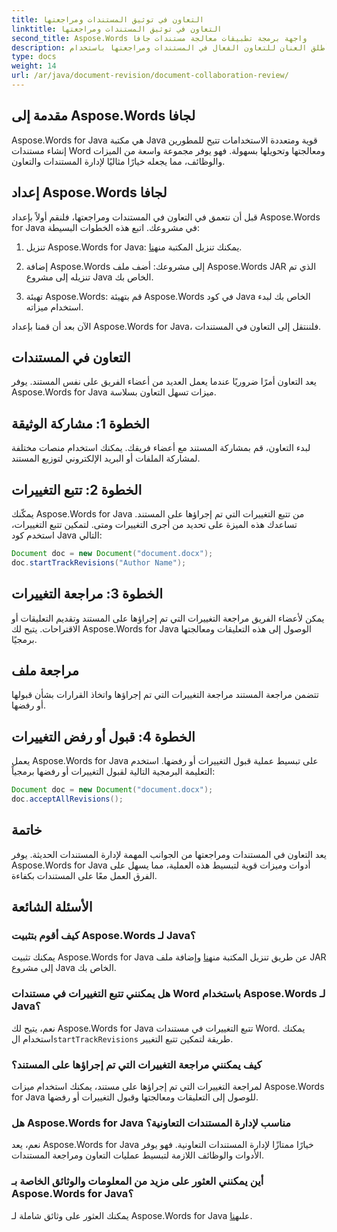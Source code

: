 ```yaml
---
title: التعاون في توثيق المستندات ومراجعتها
linktitle: التعاون في توثيق المستندات ومراجعتها
second_title: Aspose.Words واجهة برمجة تطبيقات معالجة مستندات جافا
description: أطلق العنان للتعاون الفعال في المستندات ومراجعتها باستخدام Aspose.Words لـ Java. تعرف على كيفية تتبع التغييرات ومشاركة المستندات وتبسيط سير العمل.
type: docs
weight: 14
url: /ar/java/document-revision/document-collaboration-review/
---
```


## مقدمة إلى Aspose.Words لجافا

Aspose.Words for Java هي مكتبة Java قوية ومتعددة الاستخدامات تتيح للمطورين إنشاء مستندات Word ومعالجتها وتحويلها بسهولة. فهو يوفر مجموعة واسعة من الميزات والوظائف، مما يجعله خيارًا مثاليًا لإدارة المستندات والتعاون.

## إعداد Aspose.Words لجافا

قبل أن نتعمق في التعاون في المستندات ومراجعتها، فلنقم أولاً بإعداد Aspose.Words for Java في مشروعك. اتبع هذه الخطوات البسيطة:

1.  تنزيل Aspose.Words for Java: يمكنك تنزيل المكتبة من[هنا](https://releases.aspose.com/words/java/).

2. إضافة Aspose.Words إلى مشروعك: أضف ملف Aspose.Words JAR الذي تم تنزيله إلى مشروع Java الخاص بك.

3. تهيئة Aspose.Words: قم بتهيئة Aspose.Words في كود Java الخاص بك لبدء استخدام ميزاته.

الآن بعد أن قمنا بإعداد Aspose.Words for Java، فلننتقل إلى التعاون في المستندات.

## التعاون في المستندات

يعد التعاون أمرًا ضروريًا عندما يعمل العديد من أعضاء الفريق على نفس المستند. يوفر Aspose.Words for Java ميزات تسهل التعاون بسلاسة.

## الخطوة 1: مشاركة الوثيقة

لبدء التعاون، قم بمشاركة المستند مع أعضاء فريقك. يمكنك استخدام منصات مختلفة لمشاركة الملفات أو البريد الإلكتروني لتوزيع المستند.

## الخطوة 2: تتبع التغييرات

يمكّنك Aspose.Words for Java من تتبع التغييرات التي تم إجراؤها على المستند. تساعدك هذه الميزة على تحديد من أجرى التغييرات ومتى. لتمكين تتبع التغييرات، استخدم كود Java التالي:

```java
Document doc = new Document("document.docx");
doc.startTrackRevisions("Author Name");
```

## الخطوة 3: مراجعة التغييرات

يمكن لأعضاء الفريق مراجعة التغييرات التي تم إجراؤها على المستند وتقديم التعليقات أو الاقتراحات. يتيح لك Aspose.Words for Java الوصول إلى هذه التعليقات ومعالجتها برمجيًا.

## مراجعة ملف

تتضمن مراجعة المستند مراجعة التغييرات التي تم إجراؤها واتخاذ القرارات بشأن قبولها أو رفضها.

## الخطوة 4: قبول أو رفض التغييرات

يعمل Aspose.Words for Java على تبسيط عملية قبول التغييرات أو رفضها. استخدم التعليمة البرمجية التالية لقبول التغييرات أو رفضها برمجياً:

```java
Document doc = new Document("document.docx");
doc.acceptAllRevisions();
```

## خاتمة

يعد التعاون في المستندات ومراجعتها من الجوانب المهمة لإدارة المستندات الحديثة. يوفر Aspose.Words for Java أدوات وميزات قوية لتبسيط هذه العملية، مما يسهل على الفرق العمل معًا على المستندات بكفاءة.

## الأسئلة الشائعة

### كيف أقوم بتثبيت Aspose.Words لـ Java؟

 يمكنك تثبيت Aspose.Words for Java عن طريق تنزيل المكتبة من[هنا](https://releases.aspose.com/words/java/) وإضافة ملف JAR إلى مشروع Java الخاص بك.

### هل يمكنني تتبع التغييرات في مستندات Word باستخدام Aspose.Words لـ Java؟

نعم، يتيح لك Aspose.Words for Java تتبع التغييرات في مستندات Word. يمكنك استخدام ال`startTrackRevisions` طريقة لتمكين تتبع التغيير.

### كيف يمكنني مراجعة التغييرات التي تم إجراؤها على المستند؟

لمراجعة التغييرات التي تم إجراؤها على مستند، يمكنك استخدام ميزات Aspose.Words for Java للوصول إلى التعليقات ومعالجتها وقبول التغييرات أو رفضها.

### هل Aspose.Words for Java مناسب لإدارة المستندات التعاونية؟

نعم، يعد Aspose.Words for Java خيارًا ممتازًا لإدارة المستندات التعاونية. فهو يوفر الأدوات والوظائف اللازمة لتبسيط عمليات التعاون ومراجعة المستندات.

### أين يمكنني العثور على مزيد من المعلومات والوثائق الخاصة بـ Aspose.Words for Java؟

يمكنك العثور على وثائق شاملة لـ Aspose.Words for Java على[هنا](https://reference.aspose.com/words/java/).